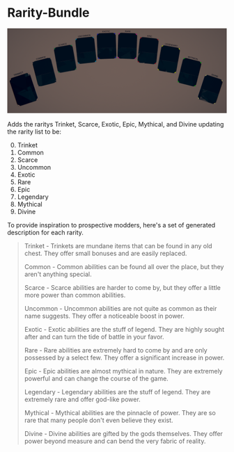 # Rarity-Bundle

![Rarity Spread](https://raw.githubusercontent.com/willuwontu/Rarity-Bundle/main/Rarity%20Bundle%20Spread.PNG)

Adds the raritys Trinket, Scarce, Exotic, Epic, Mythical, and Divine
updating the rarity list to be:

0. Trinket
1. Common
2. Scarce
3. Uncommon
4. Exotic
5. Rare
6. Epic
7. Legendary
8. Mythical
9. Divine

To provide inspiration to prospective modders, here's a set of generated description for each rarity.


> Trinket - Trinkets are mundane items that can be found in any old chest. They offer small bonuses and are easily replaced.
> 
> Common - Common abilities can be found all over the place, but they aren't anything special.
> 
> Scarce - Scarce abilities are harder to come by, but they offer a little more power than common abilities.
>
> Uncommon - Uncommon abilities are not quite as common as their name suggests. They offer a noticeable boost in power.
> 
> Exotic - Exotic abilities are the stuff of legend. They are highly sought after and can turn the tide of battle in your favor.
> 
> Rare - Rare abilities are extremely hard to come by and are only possessed by a select few. They offer a significant increase in power.
> 
> Epic - Epic abilities are almost mythical in nature. They are extremely powerful and can change the course of the game.
> 
> Legendary - Legendary abilities are the stuff of legend. They are extremely rare and offer god-like power.
> 
> Mythical - Mythical abilities are the pinnacle of power. They are so rare that many people don't even believe they exist.
> 
> Divine - Divine abilities are gifted by the gods themselves. They offer power beyond measure and can bend the very fabric of reality.
